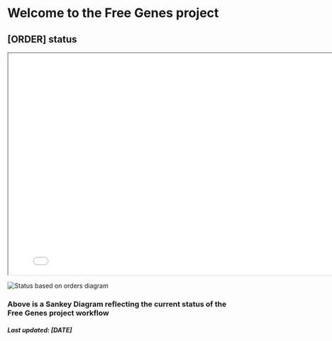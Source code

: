 # Welcome to the Free Genes project

## [ORDER] status

<iframe width="800" height="500" src="sankey.html"></iframe>

![Status based on orders diagram](../outcome.png)

### Above is a Sankey Diagram reflecting the current status of the Free Genes project workflow

##### Last updated: [DATE]
